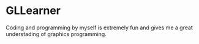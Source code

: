 # GLLearner
Coding and programming by myself is extremely fun and gives me a great understading of graphics programming.
